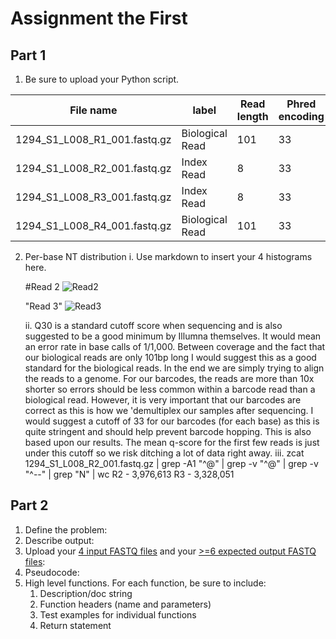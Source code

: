 # Assignment the First

## Part 1
1. Be sure to upload your Python script.

| File name | label | Read length | Phred encoding |
|---|---|---|---|
| 1294_S1_L008_R1_001.fastq.gz | Biological Read | 101 | 33 |
| 1294_S1_L008_R2_001.fastq.gz | Index Read | 8 | 33 |
| 1294_S1_L008_R3_001.fastq.gz | Index Read | 8 | 33 |
| 1294_S1_L008_R4_001.fastq.gz | Biological Read | 101 | 33 |

2. Per-base NT distribution
    i. Use markdown to insert your 4 histograms here.
    
    #Read 2
    ![Read2](https://user-images.githubusercontent.com/107602241/181381885-34874444-e5a8-485c-ac10-a0623de47bd3.png)
    
    "Read 3"
    ![Read3](https://user-images.githubusercontent.com/107602241/181381905-73152b12-b336-4120-8965-90df199fb039.png)
    
    ii. Q30 is a standard cutoff score when sequencing and is also suggested to be a good minimum by Illumna 
    themselves. 
    It would mean an error rate in base calls of 1/1,000. Between coverage and the fact that our biological reads are 
    only 101bp long I would suggest
    this as a good standard for the biological reads. In the end we are simply trying to align the reads to a genome. 
    For our barcodes, the reads are more than 10x shorter so errors should be less common within a 
    barcode read than a biological read. However, it is very important that our barcodes are correct as this is how we 
    'demultiplex our samples
    after sequencing. I would suggest a cutoff of 33 for our barcodes (for each base) as this is quite stringent and 
    should help prevent barcode hopping. This is also based upon our results. The mean q-score for the first few reads 
    is just under this cutoff so we risk ditching a lot of data right away.
    iii. zcat 1294_S1_L008_R2_001.fastq.gz | grep -A1 "^@" | grep -v "^@" | grep -v "^--" | grep "N" | wc
         R2 - 3,976,613
         R3 - 3,328,051
    
## Part 2
1. Define the problem:
2. Describe output:
3. Upload your [4 input FASTQ files](../TEST-input_FASTQ) and your [>=6 expected output FASTQ files](../TEST-output_FASTQ):
4. Pseudocode:
5. High level functions. For each function, be sure to include:
    1. Description/doc string
    2. Function headers (name and parameters)
    3. Test examples for individual functions
    4. Return statement
